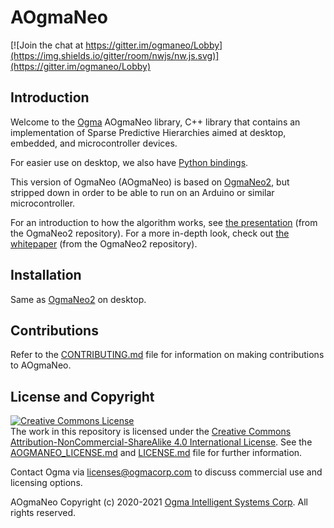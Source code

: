 <!---
  AOgmaNeo
  Copyright(c) 2020-2021 Ogma Intelligent Systems Corp. All rights reserved.

  This copy of AOgmaNeo is licensed to you under the terms described
  in the AOGMANEO_LICENSE.md file included in this distribution.
--->

# AOgmaNeo

[![Join the chat at https://gitter.im/ogmaneo/Lobby](https://img.shields.io/gitter/room/nwjs/nw.js.svg)](https://gitter.im/ogmaneo/Lobby)

## Introduction 

Welcome to the [Ogma](https://ogmacorp.com) AOgmaNeo library, C++ library that contains an implementation of Sparse Predictive Hierarchies aimed at desktop, embedded, and microcontroller devices.

For easier use on desktop, we also have [Python bindings](https://github.com/ogmacorp/PyAOgmaNeo).

This version of OgmaNeo (AOgmaNeo) is based on [OgmaNeo2](https://github.com/ogmacorp/OgmaNeo2), but stripped down in order to be able to run on an Arduino or similar microcontroller.

For an introduction to how the algorithm works, see [the presentation](https://github.com/ogmacorp/OgmaNeo2/blob/master/SPH_Presentation.pdf) (from the OgmaNeo2 repository).
For a more in-depth look, check out [the whitepaper](https://github.com/ogmacorp/OgmaNeo2/blob/master/OgmaNeo2_Whitepaper_DRAFT.pdf)  (from the OgmaNeo2 repository).

## Installation

Same as [OgmaNeo2](https://github.com/ogmacorp/OgmaNeo2) on desktop.

## Contributions

Refer to the [CONTRIBUTING.md](./CONTRIBUTING.md) file for information on making contributions to AOgmaNeo.

## License and Copyright

<a rel="license" href="http://creativecommons.org/licenses/by-nc-sa/4.0/"><img alt="Creative Commons License" style="border-width:0" src="https://i.creativecommons.org/l/by-nc-sa/4.0/88x31.png" /></a><br />The work in this repository is licensed under the <a rel="license" href="http://creativecommons.org/licenses/by-nc-sa/4.0/">Creative Commons Attribution-NonCommercial-ShareAlike 4.0 International License</a>. See the  [AOGMANEO_LICENSE.md](./AOGMANEO_LICENSE.md) and [LICENSE.md](./LICENSE.md) file for further information.

Contact Ogma via licenses@ogmacorp.com to discuss commercial use and licensing options.

AOgmaNeo Copyright (c) 2020-2021 [Ogma Intelligent Systems Corp](https://ogmacorp.com). All rights reserved.
